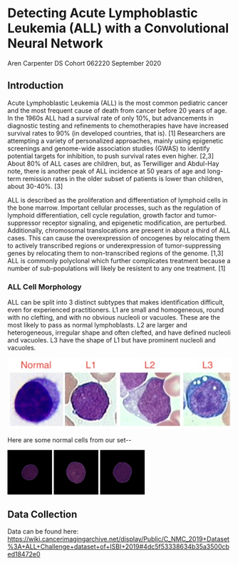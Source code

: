 # Detecting Acute Lymphoblastic Leukemia (ALL) with a Convolutional Neural Network

Aren Carpenter 
DS Cohort 062220
September 2020

## Introduction

Acute Lymphoblastic Leukemia (ALL) is the most common pediatric cancer and the most frequent cause of death from cancer before 20 years of age. In the 1960s ALL had a survival rate of only 10%, but advancements in diagnostic testing and refinements to chemotherapies have have increased survival rates to 90% (in developed countries, that is). [1] Researchers are attempting a variety of personalized approaches, mainly using epigenetic screenings and genome-wide association studies (GWAS) to identify potential targets for inhibition, to push survival rates even higher. [2,3] About 80% of ALL cases are children, but, as Terwilliger and Abdul-Hay note, there is another peak of ALL incidence at 50 years of age and long-term remission rates in the older subset of patients is lower than children, about 30-40%. [3]

ALL is described as the proliferation and differentiation of lymphoid cells in the bone marrow. Important cellular processes, such as the regulation of lymphoid differentiation, cell cycle regulation, growth factor and tumor-suppressor receptor signaling, and epigenetic modification, are perturbed. Additionally, chromosomal translocations are present in about a third of ALL cases. This can cause the overexpression of  oncogenes by relocating them to actively transcribed regions or underexpression of tumor-suppressing genes by relocating them to non-transcribed regions of the genome. [1,3] ALL is commonly polyclonal which further complicates treatment because a number of sub-populations will likely be resistent to any one treatment. [1]

### ALL Cell Morphology

ALL can be split into 3 distinct subtypes that makes identification difficult, even for experienced practitioners. L1 are small and homogeneous, round with no clefting, and with no obvious nucleoli or vacuoles. These are the most likely to pass as normal lymphoblasts. L2 are larger and heterogeneous, irregular shape and often clefted, and have defined nucleoli and vacuoles. L3 have the shape of L1 but have prominent nucleoli and vacuoles. 

![](Images/FAB.jpeg)

Here are some normal cells from our set--

<p float="left">
  <img src="Images/normal_1.bmp" width="100" />
  <img src="Images/normal_2.bmp" width="100" /> 
  <img src="Images/normal_3.bmp" width="100" />
</p>

## Data Collection

Data can be found here:
https://wiki.cancerimagingarchive.net/display/Public/C_NMC_2019+Dataset%3A+ALL+Challenge+dataset+of+ISBI+2019#4dc5f53338634b35a3500cbed18472e0

